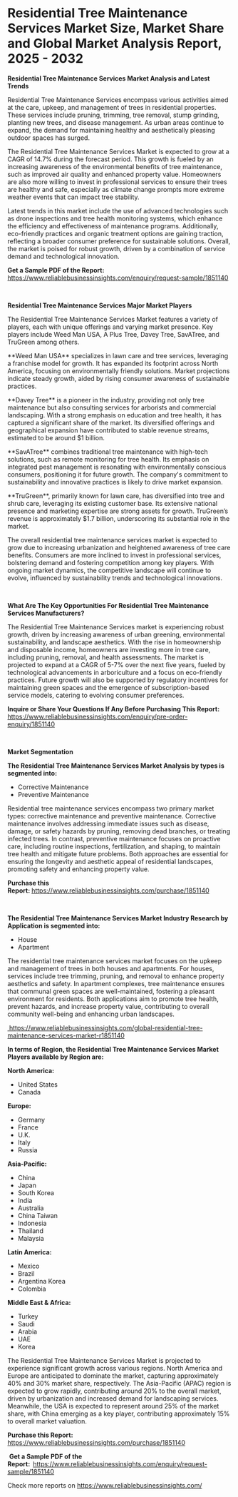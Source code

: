 <p><h1>Residential Tree Maintenance Services Market Size, Market Share and Global Market Analysis Report, 2025 - 2032</h1></p><p><strong>Residential Tree Maintenance Services Market Analysis and Latest Trends</strong></p>
<p><p>Residential Tree Maintenance Services encompass various activities aimed at the care, upkeep, and management of trees in residential properties. These services include pruning, trimming, tree removal, stump grinding, planting new trees, and disease management. As urban areas continue to expand, the demand for maintaining healthy and aesthetically pleasing outdoor spaces has surged.</p><p>The Residential Tree Maintenance Services Market is expected to grow at a CAGR of 14.7% during the forecast period. This growth is fueled by an increasing awareness of the environmental benefits of tree maintenance, such as improved air quality and enhanced property value. Homeowners are also more willing to invest in professional services to ensure their trees are healthy and safe, especially as climate change prompts more extreme weather events that can impact tree stability.</p><p>Latest trends in this market include the use of advanced technologies such as drone inspections and tree health monitoring systems, which enhance the efficiency and effectiveness of maintenance programs. Additionally, eco-friendly practices and organic treatment options are gaining traction, reflecting a broader consumer preference for sustainable solutions. Overall, the market is poised for robust growth, driven by a combination of service demand and technological innovation.</p></p>
<p><strong>Get a Sample PDF of the Report:&nbsp;</strong> <a href="https://www.reliablebusinessinsights.com/enquiry/request-sample/1851140?utm_campaign=3035&utm_medium=2&utm_source=Github&utm_content=ia&utm_term=26032025&utm_id=residential-tree-maintenance-services">https://www.reliablebusinessinsights.com/enquiry/request-sample/1851140</a></p>
<p>&nbsp;</p>
<p><strong>Residential Tree Maintenance Services Major Market Players</strong></p>
<p><p>The Residential Tree Maintenance Services Market features a variety of players, each with unique offerings and varying market presence. Key players include Weed Man USA, A Plus Tree, Davey Tree, SavATree, and TruGreen among others. </p><p>**Weed Man USA** specializes in lawn care and tree services, leveraging a franchise model for growth. It has expanded its footprint across North America, focusing on environmentally friendly solutions. Market projections indicate steady growth, aided by rising consumer awareness of sustainable practices.</p><p>**Davey Tree** is a pioneer in the industry, providing not only tree maintenance but also consulting services for arborists and commercial landscaping. With a strong emphasis on education and tree health, it has captured a significant share of the market. Its diversified offerings and geographical expansion have contributed to stable revenue streams, estimated to be around $1 billion.</p><p>**SavATree** combines traditional tree maintenance with high-tech solutions, such as remote monitoring for tree health. Its emphasis on integrated pest management is resonating with environmentally conscious consumers, positioning it for future growth. The company's commitment to sustainability and innovative practices is likely to drive market expansion.</p><p>**TruGreen**, primarily known for lawn care, has diversified into tree and shrub care, leveraging its existing customer base. Its extensive national presence and marketing expertise are strong assets for growth. TruGreen’s revenue is approximately $1.7 billion, underscoring its substantial role in the market.</p><p>The overall residential tree maintenance services market is expected to grow due to increasing urbanization and heightened awareness of tree care benefits. Consumers are more inclined to invest in professional services, bolstering demand and fostering competition among key players. With ongoing market dynamics, the competitive landscape will continue to evolve, influenced by sustainability trends and technological innovations.</p></p>
<p>&nbsp;</p>
<p><strong>What Are The Key Opportunities For Residential Tree Maintenance Services Manufacturers?</strong></p>
<p><p>The Residential Tree Maintenance Services market is experiencing robust growth, driven by increasing awareness of urban greening, environmental sustainability, and landscape aesthetics. With the rise in homeownership and disposable income, homeowners are investing more in tree care, including pruning, removal, and health assessments. The market is projected to expand at a CAGR of 5-7% over the next five years, fueled by technological advancements in arboriculture and a focus on eco-friendly practices. Future growth will also be supported by regulatory incentives for maintaining green spaces and the emergence of subscription-based service models, catering to evolving consumer preferences.</p></p>
<p><strong>Inquire or Share Your Questions If Any Before Purchasing This Report:</strong> <a href="https://www.reliablebusinessinsights.com/enquiry/pre-order-enquiry/1851140?utm_campaign=3035&utm_medium=2&utm_source=Github&utm_content=ia&utm_term=26032025&utm_id=residential-tree-maintenance-services">https://www.reliablebusinessinsights.com/enquiry/pre-order-enquiry/1851140</a></p>
<p>&nbsp;</p>
<p><strong>Market Segmentation</strong></p>
<p><strong>The Residential Tree Maintenance Services Market Analysis by types is segmented into:</strong></p>
<p><ul><li>Corrective Maintenance</li><li>Preventive Maintenance</li></ul></p>
<p><p>Residential tree maintenance services encompass two primary market types: corrective maintenance and preventive maintenance. Corrective maintenance involves addressing immediate issues such as disease, damage, or safety hazards by pruning, removing dead branches, or treating infected trees. In contrast, preventive maintenance focuses on proactive care, including routine inspections, fertilization, and shaping, to maintain tree health and mitigate future problems. Both approaches are essential for ensuring the longevity and aesthetic appeal of residential landscapes, promoting safety and enhancing property value.</p></p>
<p><strong>Purchase this Report:&nbsp;</strong><a href="https://www.reliablebusinessinsights.com/purchase/1851140?utm_campaign=3035&utm_medium=2&utm_source=Github&utm_content=ia&utm_term=26032025&utm_id=residential-tree-maintenance-services">https://www.reliablebusinessinsights.com/purchase/1851140</a></p>
<p>&nbsp;</p>
<p><strong>The Residential Tree Maintenance Services Market Industry Research by Application is segmented into:</strong></p>
<p><ul><li>House</li><li>Apartment</li></ul></p>
<p><p>The residential tree maintenance services market focuses on the upkeep and management of trees in both houses and apartments. For houses, services include tree trimming, pruning, and removal to enhance property aesthetics and safety. In apartment complexes, tree maintenance ensures that communal green spaces are well-maintained, fostering a pleasant environment for residents. Both applications aim to promote tree health, prevent hazards, and increase property value, contributing to overall community well-being and enhancing urban landscapes.</p></p>
<p><a href="https://www.reliablebusinessinsights.com/global-residential-tree-maintenance-services-market-r1851140?utm_campaign=3035&utm_medium=2&utm_source=Github&utm_content=ia&utm_term=26032025&utm_id=residential-tree-maintenance-services">&nbsp;https://www.reliablebusinessinsights.com/global-residential-tree-maintenance-services-market-r1851140</a></p>
<p><strong>In terms of Region, the Residential Tree Maintenance Services Market Players available by Region are:</strong></p>
<p>
    <p> <strong> North America: </strong>
        <ul>
            <li>United States</li>
            <li>Canada</li>
        </ul>
        </p> 
    <p> <strong> Europe: </strong>
        <ul>
            <li>Germany</li>
            <li>France</li>
            <li>U.K.</li>
            <li>Italy</li>
            <li>Russia</li>
        </ul>
        </p> 
    <p> <strong> Asia-Pacific: </strong>
        <ul>
            <li>China</li>
            <li>Japan</li>
            <li>South Korea</li>
            <li>India</li>
            <li>Australia</li>
            <li>China Taiwan</li>
            <li>Indonesia</li>
            <li>Thailand</li>
            <li>Malaysia</li>
        </ul>
        </p> 
    <p> <strong> Latin America: </strong>
        <ul>
            <li>Mexico</li>
            <li>Brazil</li>
            <li>Argentina Korea</li>
            <li>Colombia</li>
        </ul>
        </p> 
    <p> <strong> Middle East & Africa: </strong>
        <ul>
            <li>Turkey</li>
            <li>Saudi</li>
            <li>Arabia</li>
            <li>UAE</li>
            <li>Korea</li>
        </ul>
    </p>
    </p>
<p><p>The Residential Tree Maintenance Services Market is projected to experience significant growth across various regions. North America and Europe are anticipated to dominate the market, capturing approximately 40% and 30% market share, respectively. The Asia-Pacific (APAC) region is expected to grow rapidly, contributing around 20% to the overall market, driven by urbanization and increased demand for landscaping services. Meanwhile, the USA is expected to represent around 25% of the market share, with China emerging as a key player, contributing approximately 15% to overall market valuation.</p></p>
<p><strong>Purchase this Report: </strong><a href="https://www.reliablebusinessinsights.com/purchase/1851140?utm_campaign=3035&utm_medium=2&utm_source=Github&utm_content=ia&utm_term=26032025&utm_id=residential-tree-maintenance-services">https://www.reliablebusinessinsights.com/purchase/1851140</a></p>
<p>&nbsp;<strong>Get a Sample PDF of the Report:&nbsp;&nbsp;</strong><a href="https://www.reliablebusinessinsights.com/enquiry/request-sample/1851140?utm_campaign=3035&utm_medium=2&utm_source=Github&utm_content=ia&utm_term=26032025&utm_id=residential-tree-maintenance-services">https://www.reliablebusinessinsights.com/enquiry/request-sample/1851140</a></p>
<p><strong></strong></p>
<p>Check more reports on <a href="https://www.reliablebusinessinsights.com/?utm_campaign=3035&utm_medium=2&utm_source=Github&utm_content=ia&utm_term=26032025&utm_id=residential-tree-maintenance-services">https://www.reliablebusinessinsights.com/</a></p>